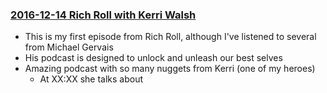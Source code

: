 ### [2016-12-14 Rich Roll with Kerri Walsh](http://www.richroll.com/podcast/kerri-walsh-jennings/)
* This is my first episode from Rich Roll, although I've listened to several from Michael Gervais
* His podcast is designed to unlock and unleash our best selves
* Amazing podcast with so many nuggets from Kerri (one of my heroes)
    * At XX:XX she talks about

